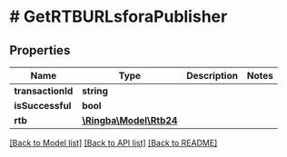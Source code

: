 # # GetRTBURLsforaPublisher

## Properties

Name | Type | Description | Notes
------------ | ------------- | ------------- | -------------
**transactionId** | **string** |  |
**isSuccessful** | **bool** |  |
**rtb** | [**\Ringba\Model\Rtb24**](Rtb24.md) |  |

[[Back to Model list]](../../README.md#models) [[Back to API list]](../../README.md#endpoints) [[Back to README]](../../README.md)
